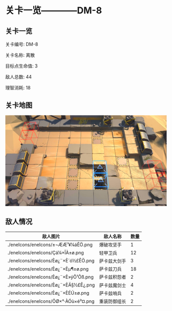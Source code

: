 # 关卡一览————DM-8


## 关卡一览

关卡编号: DM-8

关卡名称: 离散

目标点生命值: 3

敌人总数: 44

理智消耗: 18


## 关卡地图
![DM-8](./oprMap/DM-8.png)

## 敌人情况

| 敌人图片 | 敌人名称 | 数量  |
|---------|-----|-----|
| ./eneIcons/eneIcons/±¬ÆÆ¹¥¼áÊÖ.png| 爆破攻坚手  |   1  |
| ./eneIcons/eneIcons/Çá¼×ÎÀ±ø.png| 轻甲卫兵  |   12  |
| ./eneIcons/eneIcons/Èø¿¨×È´ó½£ÊÖ.png| 萨卡兹大剑手  |   3  |
| ./eneIcons/eneIcons/Èø¿¨×Èµ¶±ø.png| 萨卡兹刀兵  |   18  |
| ./eneIcons/eneIcons/Èø¿¨×È»ýÔ¹Õß.png| 萨卡兹积怨者  |   2  |
| ./eneIcons/eneIcons/Èø¿¨×ÈÄ§½£Ê¿.png| 萨卡兹魔剑士  |   4  |
| ./eneIcons/eneIcons/Èø¿¨×ÈÉÚ±ø.png| 萨卡兹哨兵  |   2  |
| ./eneIcons/eneIcons/ÖØ×°·ÀÓù×é³¤.png| 重装防御组长  |   2  |
